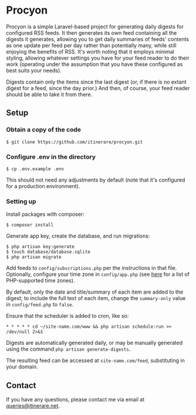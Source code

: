 # Procyon

Procyon is a simple Laravel-based project for generating daily digests for configured RSS feeds. It then generates its own feed containing all the digests it generates, allowing you to get daily summaries of feeds' contents as one update per feed per day rather than potentially many, while still enjoying the benefits of RSS. It's worth noting that it employs minimal styling, allowing whatever settings you have for your feed reader to do their work (operating under the assumption that you have these configured as best suits your needs).

Digests contain only the items since the last digest (or, if there is no extant digest for a feed, since the day prior.) And then, of course, your feed reader should be able to take it from there.

## Setup

### Obtain a copy of the code

```
$ git clone https://github.com/itinerare/procyon.git
```

### Configure .env in the directory

```
$ cp .env.example .env
```

This should not need any adjustments by default (note that it's configured for a production environment).

### Setting up

Install packages with composer:
```
$ composer install
```

Generate app key, create the database, and run migrations:
```
$ php artisan key:generate
$ touch database/database.sqlite
$ php artisan migrate
```

Add feeds to `config/subscriptions.php` per the instructions in that file. Optionally, configure your time zone in `config/app.php` (see [here](https://www.php.net/manual/en/timezones.php) for a list of PHP-supported time zones).

By default, only the date and title/summary of each item are added to the digest; to include the full text of each item, change the `summary-only` value in `config/feed.php` to `false`. 

Ensure that the scheduler is added to cron, like so:
```
* * * * * cd ~/site-name.com/www && php artisan schedule:run >> /dev/null 2>&1
```

Digests are automatically generated daily, or may be manually generated using the command `php artisan generate-digests`.

The resulting feed can be accessed at `site-name.com/feed`, substituting in your domain.

## Contact
If you have any questions, please contact me via email at [queries@itinerare.net](emailto:queries@itinerare.net).
